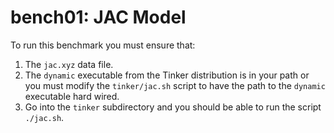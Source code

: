 bench01: JAC Model
==================

To run this benchmark you must ensure that:

1. The `jac.xyz` data file.
2. The `dynamic` executable from the Tinker distribution is in your path or you must modify the `tinker/jac.sh` script to have the path to the `dynamic` executable hard wired.
3. Go into the `tinker` subdirectory and you should be able to run the script `./jac.sh`.


